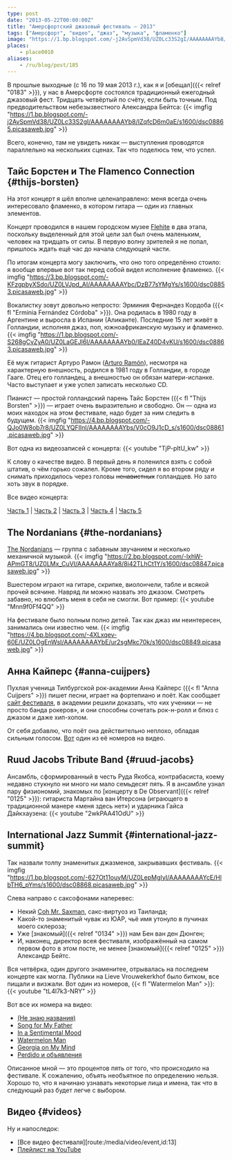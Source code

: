 ```yaml
---
type: post
date: "2013-05-22T00:00:00Z"
title: "Амерсфортский джазовый фестиваль — 2013"
tags: ["Амерсфорт", "видео", "джаз", "музыка", "фламенко"]
image: "https://1.bp.blogspot.com/-j2AvSpmVd38/UZ0Lc33S2gI/AAAAAAAAYb8/IZqfcD6m0aE/s1600/dsc08865.picasaweb.jpg"
places:
    - place0010
aliases:
    - /ru/blog/post/185
---
```


В прошлые выходные (с 16 по 19 мая 2013 г.), как я и [обещал]({{< relref "0183" >}}), у нас в Амерсфорте состоялся традиционный ежегодный джазовый фест. Тридцать четвёртый по счёту, если быть точным. Под предводительством небезызвестного Александра Бейтса:
{{< imgfig "https://1.bp.blogspot.com/-j2AvSpmVd38/UZ0Lc33S2gI/AAAAAAAAYb8/IZqfcD6m0aE/s1600/dsc08865.picasaweb.jpg" >}}

<!--more-->

Всего, конечно, там не увидеть никак — выступления проводятся параллельно на нескольких сценах. Так что поделюсь тем, что успел.

## Тайс Борстен и The Flamenco Connection {#thijs-borsten}

На этот концерт я шёл вполне целенаправлено: меня всегда очень интересовало фламенко, в котором гитара — один из главных элементов.

Концерт проводился в нашем городском музее [Flehite](http://www.museumflehite.nl/) в два этапа, поскольку выделенный для этой цели зал был очень маленьким, человек на тридцать от силы. В первую волну зрителей я не попал, пришлось ждать ещё час до начала следующей части.

По итогам концерта могу заключить, что оно того определённо стоило: я вообще впервые вот так перед собой видел исполнение фламенко.
{{< imgfig "https://3.bp.blogspot.com/-KFzgpbyXSdo/UZ0LVJpd_AI/AAAAAAAAYbc/DzB77sYMgYs/s1600/dsc08853.picasaweb.jpg" >}}

Вокалистку зовут довольно непросто: Эрминия Фернандез Кордоба ({{< fl "Erminia Fernández Córdoba" >}}). Она родилась в 1980 году в Аргентине и выросла в Испании (Аликанте). Последние 15 лет живёт в Голландии, исполняя джаз, поп, южноафриканскую музыку и фламенко.
{{< imgfig "https://1.bp.blogspot.com/-S268gCvZyA0/UZ0LaGEJl6I/AAAAAAAAYb0/IEaZ40D4vKU/s1600/dsc08863.picasaweb.jpg" >}}

Её муж гитарист Артуро Рамон ([Arturo Ramón](http://www.arturoramon.com/)), несмотря на характерную внешность, родился в 1981 году в Голландии, в городе Гааге. Отец его голландец, а внешностью он обязан матери-испанке. Часто выступает и уже успел записать несколько CD.

Пианист — простой голландский парень Тайс Борстен ({{< fl "Thijs Borsten" >}}) — играет  очень выразительно и свободно. Он — одна из моих находок на этом фестивале, надо будет за ним следить в будущем.
{{< imgfig "https://4.bp.blogspot.com/-QJo0W8ob7r8/UZ0LYQFIlnI/AAAAAAAAYbs/V0cO9J1cD_s/s1600/dsc08861.picasaweb.jpg" >}}

Вот одна из видеозаписей с концерта:
{{< youtube "TjP-pltU_kw" >}}

К слову о качестве видео. В первый день я поленился взять с собой штатив, о чём горько сожалел. Кроме того, сидел я во втором ряду и снимать приходилось через головы ~~ненавистных~~ голландцев. Но зато хоть звук в порядке.

Все видео концерта:

[Часть 1](http://www.youtube.com/watch?v=TjP-pltU_kw) |
[Часть 2](http://www.youtube.com/watch?v=a62234HbSKo) |
[Часть 3](http://www.youtube.com/watch?v=DuA1Zu9Gt3A) |
[Часть 4](http://www.youtube.com/watch?v=QNl4-5zddic) |
[Часть 5](http://www.youtube.com/watch?v=_OdibjdsXsk)

## The Nordanians {#the-nordanians}

[The Nordanians](http://www.nordanians.com/) — группа с забавным звучанием и несколько механичной музыкой.
{{< imgfig "https://2.bp.blogspot.com/-lxhW-APmGT8/UZ0LMx_CuVI/AAAAAAAAYa8/8i42TLhCt1Y/s1600/dsc08847.picasaweb.jpg" >}}

Вшестером играют на гитаре, скрипке, виолончели, табле и всякой прочей всячине. Навряд ли можно назвать это джазом. Смотреть забавно, но влюбить меня в себя не смогли. Вот пример:
{{< youtube "Mnn9f0Ff4QQ" >}}

На фестивале было полным полно детей. Так как джаз им неинтересен, занимались они известно чем.
{{< imgfig "https://4.bp.blogspot.com/-4XLxqev-60E/UZ0LOgEnWsI/AAAAAAAAYbE/ur2sgMkc70k/s1600/dsc08849.picasaweb.jpg" >}}

## Анна Кайперс {#anna-cuijpers}

Пухлая ученица Тилбургской рок-академии Анна Кайперс ({{< fl "Anna Cuijpers" >}}) пишет песни, играет на фортепиано и поёт. Как сообщает [сайт фестиваля](http://www.amersfoortjazz.nl/), в академии решили доказать, что «их ученики — не просто банда рокеров», и они способны сочетать рок-н-ролл и блюз с джазом и даже хип-хопом.

От себя добавлю, что поёт она действительно неплохо, обладая сильным голосом. [Вот](http://www.youtube.com/watch?v=J0i2vLF6h4A) один из её номеров на видео.

## Ruud Jacobs Tribute Band {#ruud-jacobs}

Ансамбль, сформированный в честь Руда Якобса, контрабасиста, коему недавно стукнуло ни много ни мало семьдесят пять. Я в ансамбле узнал пару физиономий, знакомых по [концерту в De Observant]({{< relref "0125" >}}): гитариста Мартайна ван Итерсона (играющего в традиционной манере «меня здесь нет») и ударника Гайса Дайкхаузена:
{{< youtube "2wkPAA41OdU" >}}

## International Jazz Summit {#international-jazz-summit}

Так назвали толпу знаменитых джазменов, закрывавших фестиваль.
{{< imgfig "https://1.bp.blogspot.com/-627Ot11ouyM/UZ0LepMgIyI/AAAAAAAAYcE/HlbTH6_pYms/s1600/dsc08868.picasaweb.jpg" >}}

Слева направо с саксофонами наперевес:

* Некий [Coh Mr. Saxman](http://www.kohmrsaxman.com/), сакс-виртуоз из Таиланда;
* Какой-то знаменитый чувак из ЮАР, чьё имя утонуло в пучинах моего склероза;
* Уже [знакомый]({{< relref "0134" >}}) нам Бен ван ден Дюнген;
* И, наконец, директор всея фестиваля, изображённый на самом первом фото в этом посте, не менее [знакомый]({{< relref "0125" >}}) Александр Бейтс.

Вся четвёрка, один другого знаменитее, отрывалась на последнем концерте как могла. Публики на Lieve Vrouwekerkhof было битком, все пищали и визжали. Вот один из номеров, {{< fl "Watermelon Man" >}}:
{{< youtube "tL4l7k3-NRY" >}}

Вот все их номера на видео:

* [(Не знаю названия)](http://www.youtube.com/watch?v=ZwQ6gNszgE8)
* [Song for My Father](http://www.youtube.com/watch?v=0XVn3h6mOPI)
* [In a Sentimental Mood](http://www.youtube.com/watch?v=d0olUvfyyx4)
* [Watermelon Man](http://www.youtube.com/watch?v=tL4l7k3-NRY)
* [Georgia on My Mind](http://www.youtube.com/watch?v=uU1o6ivsg2c)
* [Perdido и объявления](http://www.youtube.com/watch?v=r1cSyZ_lXtw)

Описанное мной — это процентов пять от того, что происходило на фестивале. К сожалению, объять необъятное по определению нельзя. Хорошо то, что я начинаю узнавать некоторые лица и имена, так что в следующий раз будет легче с выбором.

## Видео {#videos}

Ну и напоследок:

* [Все видео фестиваля][route:/media/video/event,id:13]
* [Плейлист на YouTube](http://www.youtube.com/playlist?list=PLRtML0bqZ1ineNeyAPp-7wAvCFWk2mnf9)
